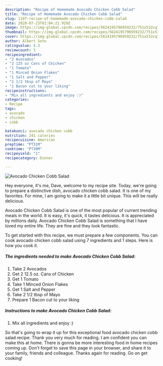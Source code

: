 ```yaml
---
description: "Recipe of Homemade Avocado Chicken Cobb Salad"
title: "Recipe of Homemade Avocado Chicken Cobb Salad"
slug: 1197-recipe-of-homemade-avocado-chicken-cobb-salad
date: 2020-07-23T01:04:21.929Z
image: https://img-global.cpcdn.com/recipes/5624195796959232/751x532cq70/avocado-chicken-cobb-salad-recipe-main-photo.jpg
thumbnail: https://img-global.cpcdn.com/recipes/5624195796959232/751x532cq70/avocado-chicken-cobb-salad-recipe-main-photo.jpg
cover: https://img-global.cpcdn.com/recipes/5624195796959232/751x532cq70/avocado-chicken-cobb-salad-recipe-main-photo.jpg
author: Albert Soto
ratingvalue: 4.3
reviewcount: 3
recipeingredient:
- "2 Avocados"
- "2 125 oz Cans of Chicken"
- "1 Tomato"
- "1 Minced Onion Flakes"
- "1 Salt and Pepper"
- "2 1/2 tbsp of Mayo"
- "1 Bacon cut to your liking"
recipeinstructions:
- "Mix all ingredients and enjoy :)"
categories:
- Recipe
tags:
- avocado
- chicken
- cobb

katakunci: avocado chicken cobb 
nutrition: 241 calories
recipecuisine: American
preptime: "PT31M"
cooktime: "PT30M"
recipeyield: "1"
recipecategory: Dinner

---
```



![Avocado Chicken Cobb Salad](https://img-global.cpcdn.com/recipes/5624195796959232/751x532cq70/avocado-chicken-cobb-salad-recipe-main-photo.jpg)

Hey everyone, it's me, Dave, welcome to my recipe site. Today, we're going to prepare a distinctive dish, avocado chicken cobb salad. It is one of my favorites. For mine, I am going to make it a little bit unique. This will be really delicious.

Avocado Chicken Cobb Salad is one of the most popular of current trending meals in the world. It is easy, it's quick, it tastes delicious. It is appreciated by millions daily. Avocado Chicken Cobb Salad is something that I have loved my entire life. They are fine and they look fantastic.




To get started with this recipe, we must prepare a few components. You can cook avocado chicken cobb salad using 7 ingredients and 1 steps. Here is how you cook it.

<!--inarticleads1-->

##### The ingredients needed to make Avocado Chicken Cobb Salad:

1. Take 2 Avocados
1. Get 2 12.5 oz. Cans of Chicken
1. Get 1 Tomato
1. Take 1 Minced Onion Flakes
1. Get 1 Salt and Pepper
1. Take 2 1/2 tbsp of Mayo
1. Prepare 1 Bacon cut to your liking




<!--inarticleads2-->

##### Instructions to make Avocado Chicken Cobb Salad:

1. Mix all ingredients and enjoy :)




So that's going to wrap it up for this exceptional food avocado chicken cobb salad recipe. Thank you very much for reading. I am confident you can make this at home. There is gonna be more interesting food in home recipes coming up. Don't forget to save this page in your browser, and share it to your family, friends and colleague. Thanks again for reading. Go on get cooking!
